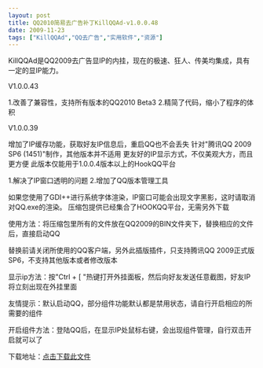```yaml
---
layout: post
title: QQ2010简易去广告补丁KillQQAd-v1.0.0.48		
date: 2009-11-23
tags: ["KillQQAd","QQ去广告","实用软件","资源"]
---
```


KillQQAd是QQ2009去广告显IP的内挂，现在的极速、狂人、传美均集成，具有一定的显IP能力。

V1.0.0.43

1.改善了兼容性，支持所有版本的QQ2010 Beta3
2.精简了代码，缩小了程序的体积

V1.0.0.39

增加了IP缓存功能，获取好友IP信息后，重启QQ也不会丢失
针对"腾讯QQ 2009 SP6 (1451)"制作，其他版本并不适用
更友好的IP显示方式，不仅美观大方，而且更方便
此版本仅能用于1.0.0.4版本以上的HookQQ平台

1.解决了IP窗口透明的问题
2.增加了QQ版本管理工具

如果您使用了GDI++进行系统字体渲染，IP窗口可能会出现文字黑影，这时请取消对QQ.exe的渲染。
压缩包提供已经集合了HOOKQQ平台，无需另外下载

使用方法：将压缩包里所有的文件放在QQ2009的BIN文件夹下，替换相应的文件后，直接启动QQ

替换前请关闭所使用的QQ客户端，另外此插版插件，只支持腾讯QQ 2009正式版SP6，不支持其他版本或者修改版本

显示ip方法：按"Ctrl + [ "热键打开外挂面板，然后向好友发送任意截图，好友IP将立刻出现在外挂里面

友情提示：默认启动QQ，部分组件功能默认都是禁用状态，请自行开启相应的所需要的组件

开启组件方法：登陆QQ后，在显示IP处鼠标右键，会出现组件管理，自行双击开启就可以了

下载地址：<a href="http://pan.baidu.com/share/link?shareid=132473&uk=1661085386" target="_blank">点击下载此文件</a>		